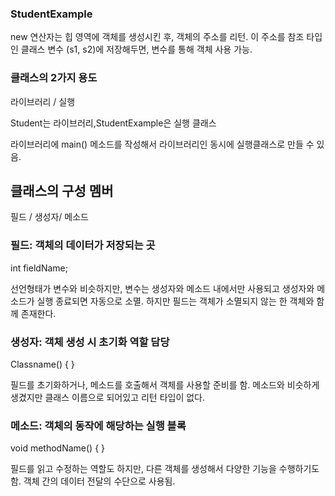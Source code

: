 ### StudentExample

new 연산자는 힙 영역에 객체를 생성시킨 후, 객체의 주소를 리턴.
이 주소를 참조 타입인 클래스 변수 (s1, s2)에 저장해두면, 변수를 통해 객체 사용 가능. 

### 클래스의 2가지 용도

라이브러리 / 실행

Student는 라이브러리,StudentExample은 실행 클래스

라이브러리에 main() 메소드를 작성해서 라이브러리인 동시에 실행클래스로 만들 수 있음.


## 클래스의 구성 멤버

필드 / 생성자/ 메소드

### 필드: 객체의 데이터가 저장되는 곳

int fieldName;

선언형태가 변수와 비슷하지만, 변수는 생성자와 메소드 내에서만 사용되고 생성자와 메소드가 실행 종료되면 자동으로 소멸. 하지만 필드는 객체가 소멸되지 않는 한 객체와 함께 존재한다.

### 생성자: 객체 생성 시 초기화 역할 담당

Classname() { }

필드를 초기화하거나, 메소드를 호출해서 객체를 사용할 준비를 함. 메소드와 비슷하게 생겼지만 클래스 이름으로 되어있고 리턴 타입이 없다.

### 메소드: 객체의 동작에 해당하는 실행 블록

void methodName() { }

필드를 읽고 수정하는 역할도 하지만, 다른 객체를 생성해서 다양한 기능을 수행하기도 함. 객체 간의 데이터 전달의 수단으로 사용됨.


